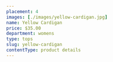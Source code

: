 ```yaml
---
placement: 4
images: [./images/yellow-cardigan.jpg]
name: Yellow Cardigan
price: $35.00
department: womens
type: tops
slug: yellow-cardigan
contentType: product details
---
```

